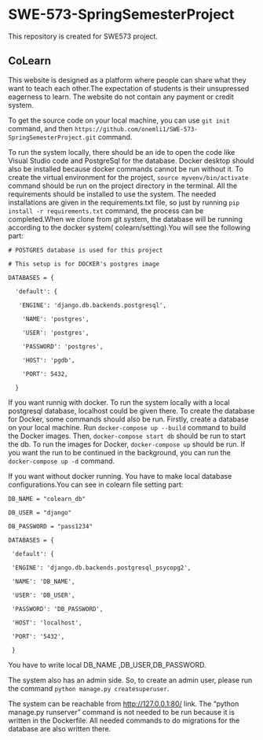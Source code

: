 # SWE-573-SpringSemesterProject
This repository is created for SWE573 project.
## CoLearn

This website is designed as a platform where people can share what they want to teach each other.The expectation of students is their unsupressed eagerness to learn.
The website do not contain any payment or credit system.

To get the source code on your local machine, you can use 
```git init``` command, and then ```https://github.com/onemli1/SWE-573-SpringSemesterProject.git``` command.

To run the system locally, there should be an ide to open the code like Visual Studio code and PostgreSql for the database. Docker desktop should also be installed because docker commands cannot be run without it. To create the virtual environment for the project, ```source myvenv/bin/activate``` command should be run on the project directory in the terminal. All the requirements should be installed to use the system. The needed installations are given in the requirements.txt file, so just by running ```pip install -r requirements.txt``` command, the process can be completed.When we clone from git system, the database will be running according to the docker system( colearn/setting).You will see the following part:

```# POSTGRES database is used for this project```

```# This setup is for DOCKER's postgres image```

```DATABASES = {```

 ```  'default': {```
 
 ```   'ENGINE': 'django.db.backends.postgresql',```
 
 ```    'NAME': 'postgres',```
 
 ```    'USER': 'postgres',```
 
 ```    'PASSWORD': 'postgres',```
 
 ```    'HOST': 'pgdb',```
 
 ```    'PORT': 5432,```
 
 ```   } ```


If you want runnig with docker. To run the system locally with a local postgresql database, localhost could be given there. To create the database for Docker, some commands should also be run. Firstly, create a database on your local machine. Run ```docker-compose up --build``` command to build the Docker images. Then, ```docker-compose start db``` should be run to start the db. To run the images for Docker, ```docker-compose up``` should be run. If you want the run to be continued in the background, you can run the ```docker-compose up -d``` command. 

If you want without docker running. You have to make local database configurations.You can see in colearn file setting part:




```DB_NAME = "colearn_db"```

```DB_USER = "django"```

```DB_PASSWORD = "pass1234"```

```DATABASES = {```

   ``` 'default': {```
   
   ``` 'ENGINE': 'django.db.backends.postgresql_psycopg2',```
   
   ``` 'NAME': 'DB_NAME',```
   
   ``` 'USER': 'DB_USER',```
   
   ``` 'PASSWORD': 'DB_PASSWORD',```
   
   ``` 'HOST': 'localhost',```
   
   ``` 'PORT': '5432',```
   
   ``` }```

You have to write local DB_NAME ,DB_USER,DB_PASSWORD.


The system also has an admin side. So, to create an admin user, please run the command ```python manage.py createsuperuser```.

The system can be reachable from http://127.0.0.1:80/ link. The “python manage.py runserver” command is not needed to be run because it is written in the Dockerfile. All needed commands to do migrations for the database are also written there.
